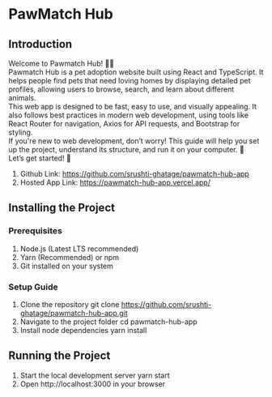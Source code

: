 
# PawMatch Hub

## Introduction
Welcome to Pawmatch Hub! 🐶🐱  
Pawmatch Hub is a pet adoption website built using React and TypeScript. It helps people find pets that need loving homes by displaying detailed pet profiles, allowing users to browse, search, and learn about different animals.  
This web app is designed to be fast, easy to use, and visually appealing. It also follows best practices in modern web development, using tools like React Router for navigation, Axios for API requests, and Bootstrap for styling.  
If you're new to web development, don’t worry! This guide will help you set up the project, understand its structure, and run it on your computer. 🚀  
Let’s get started! 🎉

1. Github Link: https://github.com/srushti-ghatage/pawmatch-hub-app
2. Hosted App Link: https://pawmatch-hub-app.vercel.app/

## Installing the Project 
### Prerequisites
1. Node.js (Latest LTS recommended)
2. Yarn (Recommended) or npm
3. Git installed on your system
### Setup Guide
1.	Clone the repository
git clone https://github.com/srushti-ghatage/pawmatch-hub-app.git
2.	Navigate to the project folder
cd pawmatch-hub-app
3.	Install node dependencies
yarn install

## Running the Project
1.	Start the local development server
yarn start
2.	Open http://localhost:3000 in your browser
